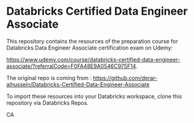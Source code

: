 # Databricks Certified Data Engineer Associate

This repository contains the resources of the preparation course for Databricks Data Engineer Associate certification exam on Udemy:

<a href="https://www.udemy.com/course/databricks-certified-data-engineer-associate/?referralCode=F0FA48E9A0546C975F14" target="_blank">https://www.udemy.com/course/databricks-certified-data-engineer-associate/?referralCode=F0FA48E9A0546C975F14</a>.<br/>

The original repo is coming from :
https://github.com/derar-alhussein/Databricks-Certified-Data-Engineer-Associate


To import these resources into your Databricks workspace, clone this repository via Databricks Repos.

CA
